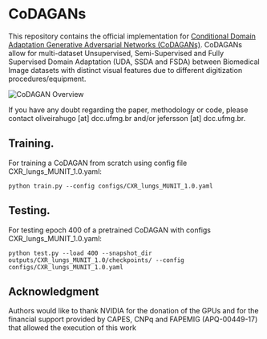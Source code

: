 # CoDAGANs

This repository contains the official implementation for <a href="https://arxiv.org/abs/1901.05553">Conditional Domain Adaptation Generative Adversarial Networks (CoDAGANs)</a>. CoDAGANs allow for multi-dataset Unsupervised, Semi-Supervised and Fully Supervised Domain Adaptation (UDA, SSDA and FSDA) between Biomedical Image datasets with distinct visual features due to different digitization procedures/equipment.


<img src="https://github.com/hugo-oliveira/CoDAGANs/blob/master/misc/CoDAGAN_Architecture.png" alt="CoDAGAN Overview">

If you have any doubt regarding the paper, methodology or code, please contact oliveirahugo [at] dcc.ufmg.br and/or jefersson [at] dcc.ufmg.br.

## Training.
For training a CoDAGAN from scratch using config file CXR_lungs_MUNIT_1.0.yaml:
```
python train.py --config configs/CXR_lungs_MUNIT_1.0.yaml
```

## Testing.
For testing epoch 400 of a pretrained CoDAGAN with configs CXR_lungs_MUNIT_1.0.yaml:
```
python test.py --load 400 --snapshot_dir outputs/CXR_lungs_MUNIT_1.0/checkpoints/ --config configs/CXR_lungs_MUNIT_1.0.yaml
```

## Acknowledgment
Authors would like to thank NVIDIA for the donation of the GPUs and for the financial support provided by CAPES, CNPq and FAPEMIG (APQ-00449-17) that allowed the execution of this work
